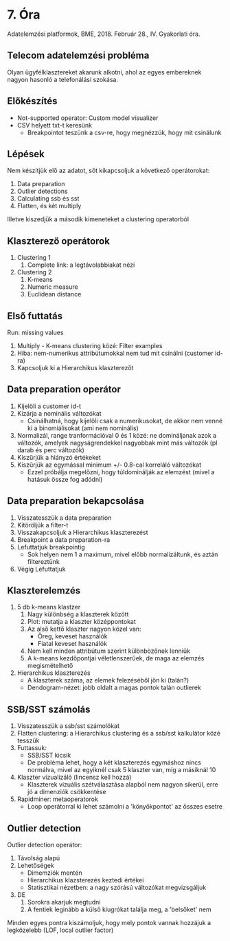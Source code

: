 # 7. Óra
Adatelemzési platformok, BME, 2018. Február 28., IV. Gyakorlati óra.

## Telecom adatelemzési probléma
Olyan ügyfélklasztereket akarunk alkotni, ahol az egyes embereknek nagyon hasonló a telefonálási szokása.

## Előkészítés
* Not-supported operator: Custom model visualizer
* CSV helyett txt-t keresünk
  - Breakpointot teszünk a csv-re, hogy megnézzük, hogy mit csinálunk

## Lépések
Nem készítjük elő az adatot, sőt kikapcsoljuk a következő operátorokat:
1. Data preparation
1. Outlier detections
1. Calculating ssb és sst
1. Flatten, és két multiply

Illetve kiszedjük a második kimeneteket a clustering operatorból

## Klaszterező operátorok
1. Clustering 1
    1. Complete link: a legtávolabbiakat nézi
2. Clustering 2
    1. K-means
    1. Numeric measure
    1. Euclidean distance

## Első futtatás
Run: missing values
1. Multiply - K-means clustering közé: Filter examples
2. Hiba: nem-numerikus attribútumokkal nem tud mit csinálni (customer id-ra)
3. Kapcsoljuk ki a Hierarchikus klaszterezőt


## Data preparation operátor
  1. Kijelöli a customer id-t
  2. Kizárja a nominális változókat
      - Csinálhatná, hogy kijelöli csak a numerikusokat, de akkor nem venné ki a binomiálisokat (ami nem nominális)
  3. Normalizál, range tranformációval 0 és 1 közé: ne domináljanak azok a változók, amelyek nagyságrendekkel nagyobbak mint más változók (pl darab és perc változók)
  4. Kiszűrjük a hiányzó értékeket
  5. Kiszűrjük az egymással minimum +/- 0.8-cal korreláló változókat
      * Ezzel próbálja megelőzni, hogy túldominálják az elemzést (mivel a hatásuk össze fog adódni)

## Data preparation bekapcsolása
1. Visszatesszük a data preparation
1. Kitöröljük a filter-t
1. Visszakapcsoljuk a Hierarchikus klaszterezést
1. Breakpoint a data preparation-ra
1. Lefuttatjuk breakpointig
    * Sok helyen nem 1 a maximum, mivel előbb normalizáltunk, és aztán filtereztünk
1. Végig Lefuttatjuk

## Klaszterelemzés
1. 5 db k-means klastzer
    1. Nagy különbség a klaszterek között
    1. Plot: mutatja a klaszter középpontokat
    1. Az alső kettő klaszter nagyon közel van:
        * Öreg, keveset használók
        * Fiatal keveset használók
    1. Nem kell minden attribútum szerint különbözőnek lenniük
    1. A k-means kezdőpontjai véletlenszerűek, de maga az elemzés megismételhető
1. Hierarchikus klaszterezés
    * A klaszterek száma, az elemek felezéséből jön ki (talán?)
    * Dendogram-nézet: jobb oldalt a magas pontok talán outlierek

## SSB/SST számolás
1. Visszatesszük a ssb/sst számolókat
1. Flatten clustering: a Hierarchikus clustering és a ssb/sst kalkulátor közé tesszük
1. Futtassuk:
    * SSB/SST kicsik
    * De probléma lehet, hogy a két klaszterezés egymáshoz nincs normálva, mivel az egyiknél csak 5 klaszter van, míg a másiknál 10
5. Klaszter vizualizáló (lincensz kell hozzá)
    * Klaszterek vizuális szétválasztása alapból nem nagyon sikerül, erre jó a dimenziók csökkentése
2. Rapidminer: metaoperatorok
    * Loop operátorral ki lehet számolni a 'könyökpontot' az összes esetre

## Outlier detection
Outlier detection operátor:
1. Távolság alapú
1. Lehetőségek
    * Dimemziók mentén
    * Hierarchikus klazsterezés keztedi értékei
    * Statisztikai nézetben: a nagy szórású változókat megvizsgáljuk
1. DE
    1. Sorokra akarjuk megtudni
    1. A fentiek leginább a külső kiugrókat találja meg, a 'belsőket' nem

Minden egyes pontra kiszámoljuk, hogy mely pontok vannak hozzájuk a legközelebb (LOF, local outlier factor)
